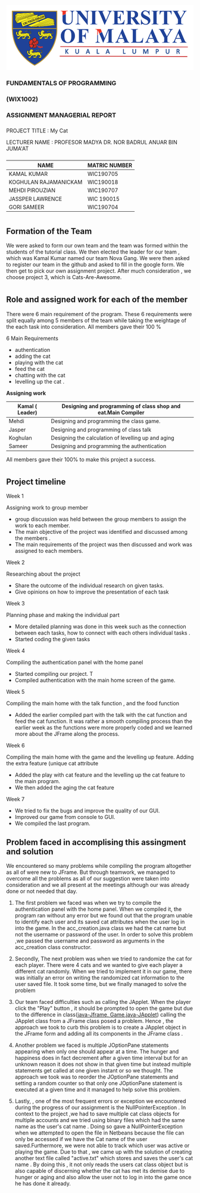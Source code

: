 ![](media/Logo.png)

###

###

###

###         FUNDAMENTALS OF PROGRAMMING

###                  (WIX1002)

###          ASSIGNMENT MANAGERIAL REPORT

###

###

###

###

PROJECT TITLE           : My Cat

LECTURER NAME         : PROFESOR MADYA DR. NOR BADRUL ANUAR BIN JUMA&#39;AT

###

| NAME                  | MATRIC NUMBER |
| --------------------- | ------------- |
| KAMAL KUMAR           | WIC190705     |
| KOGHULAN RAJAMANICKAM | WIC190018     |
| MEHDI PIROUZIAN       | WIC190707     |
| JASSPER LAWRENCE      | WIC 190015    |
| GORI SAMEER           | WIC190704     |

#
## Formation of the Team

We were asked to form our own team and the team was formed within the students of the tutorial class. We then elected the leader for our team , which was Kamal Kumar named our team Nova Gang.  We were then asked to register our team in the github and asked to fill in the google form. We then get to pick our own assignment project. After much consideration , we choose project 3, which is Cats-Are-Awesome.

#

## Role and assigned work for each of the member

There were 6 main requirement of the program.  These 6 requirements were split equally among 5 members of the team while taking the weightage of the each task into consideration. All members gave their 100 %

6 Main Requirements

-  authentication
-  adding the cat
-  playing with the cat
-  feed the cat
-  chatting with the cat
-  levelling up the cat .

**Assigning work**

| Kamal ( Leader) | Designing and programming of class shop and eat.Main Compiler |
| --------------- | ------------------------------------------------------------ |
| Mehdi           | Designing  and programming the class game.                   |
| Jasper          | Designing and programming of class talk                      |
| Koghulan        | Designing the calculation of levelling up and aging          |
| Sameer          | Designing and programming the authentication                 |

All members gave their 100% to make this project a success.

#

## Project timeline

Week 1

Assigning work to group member

- group discussion was held between the group members to assign the work to each member.
- The main objective of the project was identified and discussed among the members .
-  The main requirements of the project was then discussed and work was assigned to each members.

Week 2

Researching about the project

- Share the outcome of the individual research on given tasks.
- Give opinions on how to improve the presentation of each task

Week 3

Planning phase and making the individual part

- More detailed planning was done in this week such as the connection between each tasks, how to connect with each others individual tasks .
- Started coding the given tasks

Week 4

Compiling the authentication panel with the home panel

- Started compiling our project. T
- Compiled authentication with the main home screen of the game.

Week 5

Compiling the main home with the talk function , and the food function

- Added the earlier compiled part with the talk with the cat function and feed the cat function. It was rather a smooth compiling process than the earlier week as the functions were more properly coded and we learned more about the JFrame along the process.





Week 6

Compiling the main home with the game and the levelling up feature. Adding the extra feature (unique cat attribute

- Added the play with cat feature and the levelling up the cat feature to the main program.
- We then added the aging the cat feature

Week 7

- We tried to fix the bugs and improve the quality of our GUI.
- Improved our game from console to GUI.
- We compiled the last program.







## Problem faced in accomplising this assingment and solution

We encountered so many problems while compiling the program altogether as all of were new to JFrame. But through teamwork, we managed to overcome all the problems as all of our suggestion were taken into consideration and we all present at the meetings although our was already done or not needed that day.

1. The first problem we faced was when we try to compile the authentication panel with the home panel. When we compiled it, the program ran without any error but we found out that the program unable to identify each user and its saved cat attributes when the user log in into the game. In the acc\_creation.java class we had the cat name but not the username or password of the user. In order to solve this problem ,we passed the username and password as arguments in the acc\_creation class constructor.

1. Secondly, The next problem was when we tried to randomize the cat for each player. There were 4 cats and we wanted to give each player a different cat randomly. When we tried to implement it in our game, there was initially an error on writing the randomized cat information to the user saved file. It took some time, but we finally managed to solve the problem

1. Our team faced difficulties such as calling the JApplet. When the player click the &quot;Play&quot; button , it should be prompted to open the game but due to the difference in class([java-Jframe, Game.java-JApplet](http://Home.java-Jframe,Game.java-JApplet)) calling the JApplet class from a JFrame class posed a problem. Hence , the approach we took to curb this problem is to create a JApplet object in the JFrame form and adding all its components in the JFrame class .

4. Another problem we faced is multiple JOptionPane statements appearing when only one should appear at a time. The hunger and happiness does in fact decrement after a given time interval but for an unknown reason it does not show in that given time but instead multiple statements get called at one given instant or so we thought. The approach we took was to reorder the JOptionPane statements and setting a random counter so that only one JOptionPane statement is executed at a given time and it managed to help solve this problem.
5. Lastly, , one of the most frequent errors or exception we encountered during the progress of our assignment is the NullPointerException . In context to the project ,we had to save multiple cat class objects for multiple accounts and we tried using binary files which had the same name as the user&#39;s cat name . Doing so gave a NullPointerException when we attempted to open the file in Netbeans because the file can only be accessed if we have the Cat name of the user saved.Furthermore, we were not able to track which user was active or playing the game. Due to that , we came up with the solution of creating another text file called &quot;active.txt&quot; which stores and saves the user&#39;s cat name . By doing this , it not only reads the users cat class object but is also capable of discerning whether the cat has met its demise due to hunger or aging and also allow the user not to log in into the game once he has done it already.
